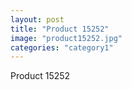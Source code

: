 ```yaml
---
layout: post
title: "Product 15252"
image: "product15252.jpg"
categories: "category1"
---
```

Product 15252
